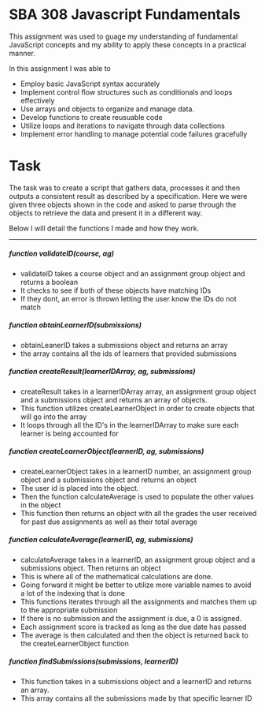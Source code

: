 # SBA 308 Javascript Fundamentals

This assignment was used to guage my understanding of fundamental JavaScript concepts and my ability to apply these concepts in a practical manner.

In this assignment I was able to
- Employ basic JavaScript syntax accurately
- Implement control flow structures such as conditionals and loops effectively
- Use arrays and objects to organize and manage data.
- Develop functions to create reusuable code
- Utilize loops and iterations to navigate through data collections
- Implement error handling to manage potential code failures gracefully

# Task
The task was to create a script that gathers data, processes it and then outputs a consistent result as described by a specification. Here we were given three objects shown in the code and asked to parse through the objects to retrieve the data and present it in a different way.

Below I will detail the functions I made and how they work.
___
##### function validateID(course, ag)
- validateID takes a course object and an assignment group object and returns a boolean
- It checks to see if both of these objects have matching IDs
- If they dont, an error is thrown letting the user know the IDs do not match

##### function obtainLearnerID(submissions)
- obtainLeanerID takes a submissions object and returns an array
- the array contains all the ids of learners that provided submissions

##### function createResult(learnerIDArray, ag, submissions)
- createResult takes in a learnerIDArray array, an assignment group object and a submissions object and returns an array of objects.
- This function utilizes createLearnerObject in order to create objects that will go into the array
- It loops through all the ID's in the learnerIDArray to make sure each learner is being accounted for

##### function createLearnerObject(learnerID, ag, submissions)
- createLearnerObject takes in a learnerID number, an assignment group object and a submissions object and returns an object
- The user id is placed into the object.
- Then the function calculateAverage is used to populate the other values in the object
- This function then returns an object with all the grades the user received for past due assignments as well as their total average

##### function calculateAverage(learnerID, ag, submissions)
- calculateAverage takes in a learnerID, an assignment group object and a submissions object. Then returns an object
- This is where all of the mathematical calculations are done. 
- Going forward it might be better to utilize more variable names to avoid a lot of the indexing that is done
- This functions iterates through all the assignments and matches them up to the appropriate submission
- If there is no submission and the assignment is due, a 0 is assigned. 
- Each assignment score is tracked as long as the due date has passed
- The average is then calculated and then the object is returned back to the createLearnerObject function

##### function findSubmissions(submissions, learnerID)
- This function takes in a submissions object and a learnerID and returns an array.
- This array contains all the submissions made by that specific learner ID
